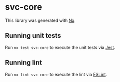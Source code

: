 # svc-core

This library was generated with [Nx](https://nx.dev).

## Running unit tests

Run `nx test svc-core` to execute the unit tests via [Jest](https://jestjs.io).

## Running lint

Run `nx lint svc-core` to execute the lint via [ESLint](https://eslint.org/).
